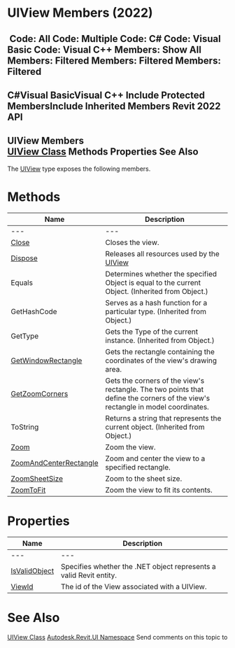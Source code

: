 # UIView Members (2022)

﻿
 Code: All Code: Multiple Code: C# Code: Visual Basic Code: Visual C++  Members: Show All Members: Filtered Members: Filtered Members: Filtered   
---  
C#Visual BasicVisual C++
Include Protected MembersInclude Inherited Members
Revit 2022 API  
---  
UIView Members  
[UIView Class](2a070256-00f0-5cab-1412-bee5bbfcfc5e.md "UIView Class") Methods Properties See Also  
---  
The [UIView](2a070256-00f0-5cab-1412-bee5bbfcfc5e.md "UIView Class") type exposes the following members.
# Methods
| Name | Description |
| --- | --- |
| --- | --- | --- |
| [Close](c60046d1-6fbd-6fc1-6f09-0aecdb3a7fe9.md "Close Method") | Closes the view. |
| [Dispose](53a0ecf2-3fdc-eebe-6601-24643436b357.md "Dispose Method") | Releases all resources used by the [UIView](2a070256-00f0-5cab-1412-bee5bbfcfc5e.md "UIView Class") |
| Equals | Determines whether the specified Object is equal to the current Object. (Inherited from Object.) |
| GetHashCode | Serves as a hash function for a particular type.  (Inherited from Object.) |
| GetType | Gets the Type of the current instance. (Inherited from Object.) |
| [GetWindowRectangle](367a22fe-99b5-f4d8-e58b-881f65d15323.md "GetWindowRectangle Method") | Gets the rectangle containing the coordinates of the view's drawing area. |
| [GetZoomCorners](e60c8b1d-2678-4e2d-52db-c1d6567c789a.md "GetZoomCorners Method") | Gets the corners of the view's rectangle. The two points that define the corners of the view's rectangle in model coordinates. |
| ToString | Returns a string that represents the current object. (Inherited from Object.) |
| [Zoom](3087295d-ef9e-692c-9d4f-a4fdaad5f748.md "Zoom Method") | Zoom the view. |
| [ZoomAndCenterRectangle](d032146c-1fe9-82b8-74f1-0b62fb4fd097.md "ZoomAndCenterRectangle Method") | Zoom and center the view to a specified rectangle. |
| [ZoomSheetSize](f617e2b6-b749-9390-3001-e56ed91eaab4.md "ZoomSheetSize Method") | Zoom to the sheet size. |
| [ZoomToFit](535f4910-37e0-0f46-924a-443899587d95.md "ZoomToFit Method") | Zoom the view to fit its contents. |

# Properties
| Name | Description |
| --- | --- |
| --- | --- | --- |
| [IsValidObject](8099518f-79a5-1c66-c7ea-2ee0394ac77a.md "IsValidObject Property") | Specifies whether the .NET object represents a valid Revit entity. |
| [ViewId](402ac1fa-235d-e8fb-f56e-f83836bea79a.md "ViewId Property") | The id of the View associated with a UIView. |

# See Also
[UIView Class](2a070256-00f0-5cab-1412-bee5bbfcfc5e.md "UIView Class")
[Autodesk.Revit.UI Namespace](e86fd90a-8957-02a6-da7f-ced248966e3e.md "Autodesk.Revit.UI Namespace")
Send comments on this topic to 